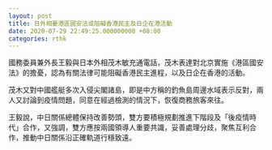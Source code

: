 ```yaml
---
layout: post
title: 日外相憂港區國安法或阻礙香港民主及日企在港活動
date: 2020-07-29 22:49:25.000000000 +08:00
categories: rthk
---
```


國務委員兼外長王毅與日本外相茂木敏充通電話，茂木表達對北京實施《港區國安法》的擔憂，認為有關法律可能阻礙香港民主進程，以及日企在香港的活動。

茂木又對中國艦艇多次入侵尖閣諸島，即是中方稱的釣魚島周邊水域表示反對，兩人又討論到疫情問題，同意在經過檢測的情況下，恢復商務旅客來往。

王毅說，中日關係總體保持改善勢頭，雙方要積極規劃推進下階段及「後疫情時代」合作，又強調，雙方應按兩國領導人重要共識，妥善處理分歧，聚焦互利合作，推動中日關係沿正確軌道行穩致遠。
